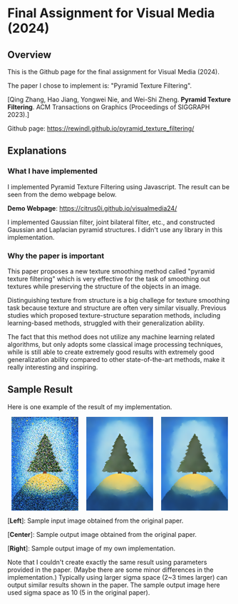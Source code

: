 # Final Assignment for Visual Media (2024)
## Overview
This is the Github page for the final assignment for Visual Media (2024).

The paper I chose to implement is: "Pyramid Texture Filtering".

[Qing Zhang, Hao Jiang, Yongwei Nie, and Wei-Shi Zheng. **Pyramid Texture Filtering**. ACM Transactions on Graphics (Proceedings of SIGGRAPH 2023).]

Github page: https://rewindl.github.io/pyramid_texture_filtering/
## Explanations
### What I have implemented
I implemented Pyramid Texture Filtering using Javascript. The result can be seen from the demo webpage below.

**Demo Webpage**: https://citrus0i.github.io/visualmedia24/

I implemented Gaussian filter, joint bilateral filter, etc., and constructed Gaussian and Laplacian pyramid structures.
I didn't use any library in this implementation.

### Why the paper is important
This paper proposes a new texture smoothing method called "pyramid texture filtering" which is very effective for the task of smoothing out textures while preserving the structure of the objects in an image.

Distinguishing texture from structure is a big challege for texture smoothing task because texture and structure are often very similar visually. 
Previous studies which proposed texture-structure separation methods, including learning-based methods, struggled with their generalization ability.

The fact that this method does not utilize any machine learning related algorithms, but only adopts some classical image processing techniques, 
while is still able to create extremely good results with extremely good generalization ability compared to other state-of-the-art methods, make it really interesting and inspiring.

## Sample Result
Here is one example of the result of my implementation.

<div style="display: flex; justify-content: space-around;">
  <img src="images/sample_input.png" alt="Sample Input" width="150" height="210">
  <img src="images/sample_result.png" alt="Sample Result" width="150" height="210">
  <img src="images/sample_my_result.png" alt="My Result" width="150" height="210">
</div>

[**Left**]: Sample input image obtained from the original paper.

[**Center**]: Sample output image obtained from the original paper.

[**Right**]: Sample output image of my own implementation.

Note that I couldn't create exactly the same result using parameters provided in the paper. (Maybe there are some minor differences in the implementation.)
Typically using larger sigma space (2~3 times larger) can output similar results shown in the paper. The sample output image here used sigma space as 10 (5 in the original paper).
